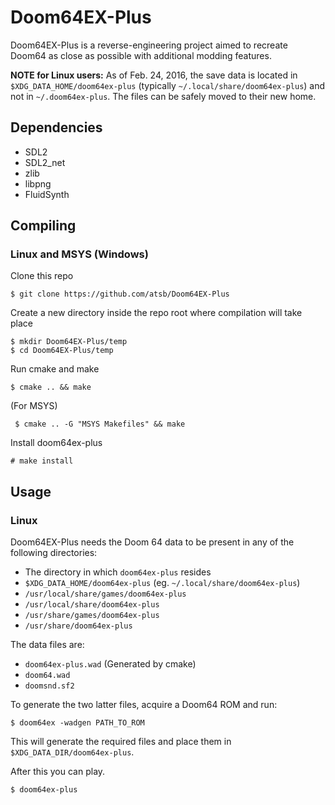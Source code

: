 Doom64EX-Plus
========

Doom64EX-Plus is a reverse-engineering project aimed to recreate Doom64 as close as possible with additional modding features.

**NOTE for Linux users:** As of Feb. 24, 2016, the save data is located in `$XDG_DATA_HOME/doom64ex-plus` (typically `~/.local/share/doom64ex-plus`) and not in `~/.doom64ex-plus`. The files can be safely moved to their new home.

## Dependencies

* SDL2
* SDL2_net
* zlib
* libpng
* FluidSynth

## Compiling

### Linux and MSYS (Windows)

Clone this repo

    $ git clone https://github.com/atsb/Doom64EX-Plus

Create a new directory inside the repo root where compilation will take place

    $ mkdir Doom64EX-Plus/temp
    $ cd Doom64EX-Plus/temp

Run cmake and make

    $ cmake .. && make
	
(For MSYS)

     $ cmake .. -G "MSYS Makefiles" && make
	 
Install doom64ex-plus

    # make install

## Usage

### Linux

Doom64EX-Plus needs the Doom 64 data to be present in any of the following directories:

* The directory in which `doom64ex-plus` resides
* `$XDG_DATA_HOME/doom64ex-plus` (eg. `~/.local/share/doom64ex-plus`)
* `/usr/local/share/games/doom64ex-plus`
* `/usr/local/share/doom64ex-plus`
* `/usr/share/games/doom64ex-plus`
* `/usr/share/doom64ex-plus`

The data files are:

* `doom64ex-plus.wad` (Generated by cmake)
* `doom64.wad`
* `doomsnd.sf2`

To generate the two latter files, acquire a Doom64 ROM and run:

    $ doom64ex -wadgen PATH_TO_ROM

This will generate the required files and place them in `$XDG_DATA_DIR/doom64ex-plus`.

After this you can play.

    $ doom64ex-plus
